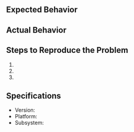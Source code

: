 ## Expected Behavior


## Actual Behavior


## Steps to Reproduce the Problem

  1.
  2.
  3.

## Specifications
  - Version:
  - Platform:
  - Subsystem:


